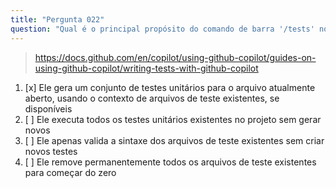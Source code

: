 ```yaml
---
title: "Pergunta 022"
question: "Qual é o principal propósito do comando de barra '/tests' no GitHub Copilot?"
---
```


> https://docs.github.com/en/copilot/using-github-copilot/guides-on-using-github-copilot/writing-tests-with-github-copilot
1. [x] Ele gera um conjunto de testes unitários para o arquivo atualmente aberto, usando o contexto de arquivos de teste existentes, se disponíveis
1. [ ] Ele executa todos os testes unitários existentes no projeto sem gerar novos
1. [ ] Ele apenas valida a sintaxe dos arquivos de teste existentes sem criar novos testes
1. [ ] Ele remove permanentemente todos os arquivos de teste existentes para começar do zero
